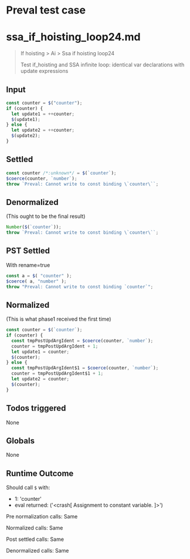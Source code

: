 # Preval test case

# ssa_if_hoisting_loop24.md

> If hoisting > Ai > Ssa if hoisting loop24
>
> Test if_hoisting and SSA infinite loop: identical var declarations with update expressions

## Input

`````js filename=intro
const counter = $("counter");
if (counter) {
  let update1 = ++counter;
  $(update1);
} else {
  let update2 = ++counter;
  $(update2);
}
`````


## Settled


`````js filename=intro
const counter /*:unknown*/ = $(`counter`);
$coerce(counter, `number`);
throw `Preval: Cannot write to const binding \`counter\``;
`````


## Denormalized
(This ought to be the final result)

`````js filename=intro
Number($(`counter`));
throw `Preval: Cannot write to const binding \`counter\``;
`````


## PST Settled
With rename=true

`````js filename=intro
const a = $( "counter" );
$coerce( a, "number" );
throw "Preval: Cannot write to const binding `counter`";
`````


## Normalized
(This is what phase1 received the first time)

`````js filename=intro
const counter = $(`counter`);
if (counter) {
  const tmpPostUpdArgIdent = $coerce(counter, `number`);
  counter = tmpPostUpdArgIdent + 1;
  let update1 = counter;
  $(counter);
} else {
  const tmpPostUpdArgIdent$1 = $coerce(counter, `number`);
  counter = tmpPostUpdArgIdent$1 + 1;
  let update2 = counter;
  $(counter);
}
`````


## Todos triggered


None


## Globals


None


## Runtime Outcome


Should call `$` with:
 - 1: 'counter'
 - eval returned: ('<crash[ Assignment to constant variable. ]>')

Pre normalization calls: Same

Normalized calls: Same

Post settled calls: Same

Denormalized calls: Same
